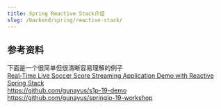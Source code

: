 ```yaml
---
title: Spring Reactive Stack介绍
slug: /backend/spring/reactive-stack/
---
```


## 参考资料

下面是一个很简单但很清晰容易理解的例子  
[Real-Time Live Soccer Score Streaming Application Demo with Reactive Spring Stack](https://www.youtube.com/watch?v=OmaF0WkBH2g)  
<https://github.com/gunayus/s1p-19-demo>  
<https://github.com/gunayus/springio-19-workshop>  
